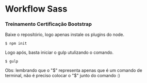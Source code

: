 # Workflow Sass
### Treinamento Certificação Bootstrap

Baixe o reposítório, logo apenas instale os plugins do node.

`$ npm init`

Logo após, basta iniciar o gulp utulizando o comando.

`$ gulp`

Obs: lembrando que o "$" representa apenas que é um comando de terminal, não é preciso colocar o "$" junto do comando :)